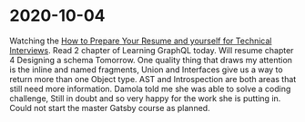 # 2020-10-04

Watching the [How to Prepare Your Resume and yourself for Technical Interviews](). Read 2 chapter of Learning GraphQL today. Will resume chapter 4 Designing a schema Tomorrow. One quality thing that draws my attention is the inline and named fragments, Union and Interfaces give us a way to return more than one Object type. AST and Introspection are both areas that still need more information. Damola told me she was able to solve a coding challenge, Still in doubt and so very happy for the work she is putting in.
Could not start the master Gatsby course as planned.